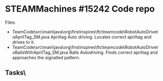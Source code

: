 # STEAMMachines #15242 Code repo
Files:
- TeamCode\src\main\java\org\firstinspires\ftc\teamcode\RobotAutoDrivetoAprilTag_SM.java
    Apriltag Auto driving. Locates correct apriltag and drives to it.
- TeamCode\src\main\java\org\firstinspires\ftc\teamcode\RobotAutoDrivetoBallsWithAprilTag_SM.java
    Balls Autodriving. Finds correct apriltag and approaches the signalled pattern.

## Tasks\
